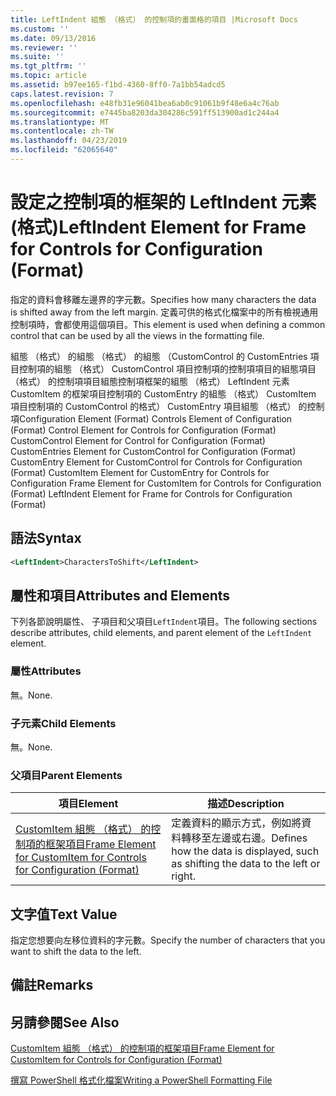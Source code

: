 ```yaml
---
title: LeftIndent 組態 （格式） 的控制項的畫面格的項目 |Microsoft Docs
ms.custom: ''
ms.date: 09/13/2016
ms.reviewer: ''
ms.suite: ''
ms.tgt_pltfrm: ''
ms.topic: article
ms.assetid: b97ee165-f1bd-4360-8ff0-7a1bb54adcd5
caps.latest.revision: 7
ms.openlocfilehash: e48fb31e96041bea6ab0c91061b9f48e6a4c76ab
ms.sourcegitcommit: e7445ba8203da304286c591ff513900ad1c244a4
ms.translationtype: MT
ms.contentlocale: zh-TW
ms.lasthandoff: 04/23/2019
ms.locfileid: "62065640"
---
```

# <a name="leftindent-element-for-frame-for-controls-for-configuration-format"></a><span data-ttu-id="e9027-102">設定之控制項的框架的 LeftIndent 元素 (格式)</span><span class="sxs-lookup"><span data-stu-id="e9027-102">LeftIndent Element for Frame for Controls for Configuration (Format)</span></span>

<span data-ttu-id="e9027-103">指定的資料會移離左邊界的字元數。</span><span class="sxs-lookup"><span data-stu-id="e9027-103">Specifies how many characters the data is shifted away from the left margin.</span></span> <span data-ttu-id="e9027-104">定義可供的格式化檔案中的所有檢視通用控制項時，會都使用這個項目。</span><span class="sxs-lookup"><span data-stu-id="e9027-104">This element is used when defining a common control that can be used by all the views in the formatting file.</span></span>

<span data-ttu-id="e9027-105">組態 （格式） 的組態 （格式） 的組態 （CustomControl 的 CustomEntries 項目控制項的組態 （格式） CustomControl 項目控制項的控制項項目的組態項目 （格式） 的控制項項目組態控制項框架的組態 （格式） LeftIndent 元素 CustomItem 的框架項目控制項的 CustomEntry 的組態 （格式） CustomItem 項目控制項的 CustomControl 的格式） CustomEntry 項目組態 （格式） 的控制項</span><span class="sxs-lookup"><span data-stu-id="e9027-105">Configuration Element (Format) Controls Element of Configuration (Format) Control Element for Controls for Configuration (Format) CustomControl Element for Control for Configuration (Format) CustomEntries Element for CustomControl for Configuration (Format) CustomEntry Element for CustomControl for Controls for Configuration (Format) CustomItem Element for CustomEntry for Controls for Configuration Frame Element for CustomItem for Controls for Configuration (Format) LeftIndent Element for Frame for Controls for Configuration (Format)</span></span>

## <a name="syntax"></a><span data-ttu-id="e9027-106">語法</span><span class="sxs-lookup"><span data-stu-id="e9027-106">Syntax</span></span>

```xml
<LeftIndent>CharactersToShift</LeftIndent>
```

## <a name="attributes-and-elements"></a><span data-ttu-id="e9027-107">屬性和項目</span><span class="sxs-lookup"><span data-stu-id="e9027-107">Attributes and Elements</span></span>

<span data-ttu-id="e9027-108">下列各節說明屬性、 子項目和父項目`LeftIndent`項目。</span><span class="sxs-lookup"><span data-stu-id="e9027-108">The following sections describe attributes, child elements, and parent element of the `LeftIndent` element.</span></span>

### <a name="attributes"></a><span data-ttu-id="e9027-109">屬性</span><span class="sxs-lookup"><span data-stu-id="e9027-109">Attributes</span></span>

<span data-ttu-id="e9027-110">無。</span><span class="sxs-lookup"><span data-stu-id="e9027-110">None.</span></span>

### <a name="child-elements"></a><span data-ttu-id="e9027-111">子元素</span><span class="sxs-lookup"><span data-stu-id="e9027-111">Child Elements</span></span>

<span data-ttu-id="e9027-112">無。</span><span class="sxs-lookup"><span data-stu-id="e9027-112">None.</span></span>

### <a name="parent-elements"></a><span data-ttu-id="e9027-113">父項目</span><span class="sxs-lookup"><span data-stu-id="e9027-113">Parent Elements</span></span>

|<span data-ttu-id="e9027-114">項目</span><span class="sxs-lookup"><span data-stu-id="e9027-114">Element</span></span>|<span data-ttu-id="e9027-115">描述</span><span class="sxs-lookup"><span data-stu-id="e9027-115">Description</span></span>|
|-------------|-----------------|
|[<span data-ttu-id="e9027-116">CustomItem 組態 （格式） 的控制項的框架項目</span><span class="sxs-lookup"><span data-stu-id="e9027-116">Frame Element for CustomItem for Controls for Configuration (Format)</span></span>](./frame-element-for-customitem-for-controls-for-configuration-format.md)|<span data-ttu-id="e9027-117">定義資料的顯示方式，例如將資料轉移至左邊或右邊。</span><span class="sxs-lookup"><span data-stu-id="e9027-117">Defines how the data is displayed, such as shifting the data to the left or right.</span></span>|

## <a name="text-value"></a><span data-ttu-id="e9027-118">文字值</span><span class="sxs-lookup"><span data-stu-id="e9027-118">Text Value</span></span>

<span data-ttu-id="e9027-119">指定您想要向左移位資料的字元數。</span><span class="sxs-lookup"><span data-stu-id="e9027-119">Specify the number of characters that you want to shift the data to the left.</span></span>

## <a name="remarks"></a><span data-ttu-id="e9027-120">備註</span><span class="sxs-lookup"><span data-stu-id="e9027-120">Remarks</span></span>

## <a name="see-also"></a><span data-ttu-id="e9027-121">另請參閱</span><span class="sxs-lookup"><span data-stu-id="e9027-121">See Also</span></span>

[<span data-ttu-id="e9027-122">CustomItem 組態 （格式） 的控制項的框架項目</span><span class="sxs-lookup"><span data-stu-id="e9027-122">Frame Element for CustomItem for Controls for Configuration (Format)</span></span>](./frame-element-for-customitem-for-controls-for-configuration-format.md)

[<span data-ttu-id="e9027-123">撰寫 PowerShell 格式化檔案</span><span class="sxs-lookup"><span data-stu-id="e9027-123">Writing a PowerShell Formatting File</span></span>](./writing-a-powershell-formatting-file.md)
